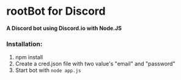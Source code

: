 rootBot for Discord
======
**A Discord bot using Discord.io with Node.JS**



### Installation:
1. npm install
2. Create a cred.json file with two value's "email" and "password"
3. Start bot with ```node app.js```
